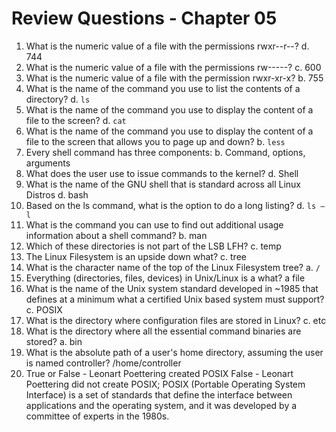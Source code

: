 # Review Questions - Chapter 05

1) What is the numeric value of a file with the permissions rwxr--r--?
    d. 744
2) What is the numeric value of a file with the permissions rw-----?
    c. 600
3) What is the numeric value of a file with the permission rwxr-xr-x?
    b. 755
4) What is the name of the command you use to list the contents of a directory?
    d. ```ls```
5) What is the name of the command you use to display the content of a file to the screen?
    d. ```cat```
6) What is the name of the command you use to display the content of a file to the screen that allows you to page up and down?
    b. ```less```
7) Every shell command has three components:
    b. Command, options, arguments
8) What does the user use to issue commands to the kernel?
    d. Shell
9) What is the name of the GNU shell that is standard across all Linux Distros
    d. bash
10) Based on the ls command, what is the option to do a long listing?
    d. ```ls –l```
11) What is the command you can use to find out additional usage information about a shell command?
    b. man
12) Which of these directories is not part of the LSB LFH?
    c. temp
13) The Linux Filesystem is an upside down what?
    c. tree
14) What is the character name of the top of the Linux Filesystem tree?
    a. ```/```
15) Everything (directories, files, devices) in Unix/Linux is a what?
    a file
16) What is the name of the Unix system standard developed in ~1985 that defines at a minimum what a certified Unix based system must support?
    c. POSIX
17) What is the directory where configuration files are stored in Linux?
    c. etc
18) What is the directory where all the essential command binaries are stored?
    a. bin
19) What is the absolute path of a user's home directory, assuming the user is named controller?
    /home/controller
20) True or False - Leonart Poettering created POSIX
    False - Leonart Poettering did not create POSIX; POSIX (Portable Operating System Interface) is a set of standards that define the interface between applications and the operating system, and it was developed by a committee of experts in the 1980s.